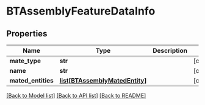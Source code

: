 # BTAssemblyFeatureDataInfo

## Properties
Name | Type | Description | Notes
------------ | ------------- | ------------- | -------------
**mate_type** | **str** |  | [optional] 
**name** | **str** |  | [optional] 
**mated_entities** | [**list[BTAssemblyMatedEntity]**](BTAssemblyMatedEntity.md) |  | [optional] 

[[Back to Model list]](../README.md#documentation-for-models) [[Back to API list]](../README.md#documentation-for-api-endpoints) [[Back to README]](../README.md)


